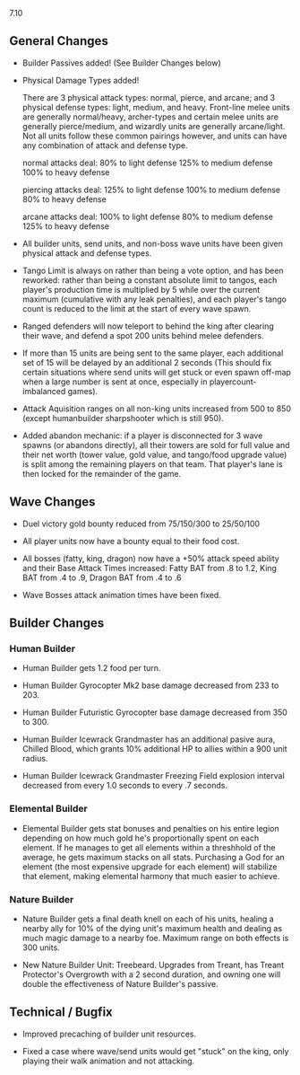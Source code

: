 7.10

## General Changes

- Builder Passives added! (See Builder Changes below)

- Physical Damage Types added!

	There are 3 physical attack types: normal, pierce, and arcane; and 3 physical defense types: light, medium, and heavy. Front-line melee units are generally normal/heavy, archer-types and certain melee units are generally pierce/medium, and wizardly units are generally arcane/light. Not all units follow these common pairings however, and units can have any combination of attack and defense type.

	normal attacks deal:
	    80% to light defense
	    125% to medium defense
	    100% to heavy defense

	piercing attacks deal:
		125% to light defense
		100% to medium defense
		80% to heavy defense

    arcane attacks deal:
    	100% to light defense
    	80% to medium defense
    	125% to heavy defense

- All builder units, send units, and non-boss wave units have been given physical attack and defense types.

- Tango Limit is always on rather than being a vote option, and has been reworked: rather than being a constant absolute limit to tangos, each player's production time is multiplied by 5 while over the current maximum (cumulative with any leak penalties), and each player's tango count is reduced to the limit at the start of every wave spawn.

- Ranged defenders will now teleport to behind the king after clearing their wave, and defend a spot 200 units behind melee defenders.

- If more than 15 units are being sent to the same player, each additional set of 15 will be delayed by an additional 2 seconds (This should fix certain situations where send units will get stuck or even spawn off-map when a large number is sent at once, especially in playercount-imbalanced games).

- Attack Aquisition ranges on all non-king units increased from 500 to 850 (except humanbuilder sharpshooter which is still 950).

- Added abandon mechanic: if a player is disconnected for 3 wave spawns (or abandons directly), all their towers are sold for full value and their net worth (tower value, gold value, and tango/food upgrade value) is split among the remaining players on that team. That player's lane is then locked for the remainder of the game.

## Wave Changes

- Duel victory gold bounty reduced from 75/150/300 to 25/50/100

- All player units now have a bounty equal to their food cost.

- All bosses (fatty, king, dragon) now have a +50% attack speed ability and their Base Attack Times increased: Fatty BAT from .8 to 1.2, King BAT from .4 to .9, Dragon BAT from .4 to .6

- Wave Bosses attack animation times have been fixed.

## Builder Changes

### Human Builder

- Human Builder gets 1.2 food per turn.

- Human Builder Gyrocopter Mk2 base damage decreased from 233 to 203.

- Human Builder Futuristic Gyrocopter base damage decreased from 350 to 300.

- Human Builder Icewrack Grandmaster has an additional pasive aura, Chilled Blood, which grants 10% additional HP to allies within a 900 unit radius.

- Human Builder Icewrack Grandmaster Freezing Field explosion interval decreased from every 1.0 seconds to every .7 seconds.

### Elemental Builder

- Elemental Builder gets stat bonuses and penalties on his entire legion depending on how much gold he's proportionally spent on each element. If he manages to get all elements within a threshhold of the average, he gets maximum stacks on all stats. Purchasing a God for an element (the most expensive upgrade for each element) will stabilize that element, making elemental harmony that much easier to achieve.

### Nature Builder

- Nature Builder gets a final death knell on each of his units, healing a nearby ally for 10% of the dying unit's maximum health and dealing as much magic damage to a nearby foe. Maximum range on both effects is 300 units.

- New Nature Builder Unit: Treebeard. Upgrades from Treant, has Treant Protector's Overgrowth with a 2 second duration, and owning one will double the effectiveness of Nature Builder's passive.

## Technical / Bugfix

- Improved precaching of builder unit resources.

- Fixed a case where wave/send units would get "stuck" on the king, only playing their walk animation and not attacking.

